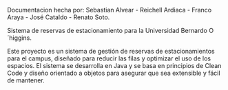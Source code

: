 Documentacion hecha por:
Sebastian Alvear - Reichell Ardiaca - Franco Araya - José Cataldo - Renato Soto.


Sistema de reservas de estacionamiento para la Universidad Bernardo O´higgins.

Este proyecto es un sistema de gestión de reservas de estacionamientos para el campus, diseñado para reducir las filas y optimizar el uso de los espacios. El sistema se desarrolla en Java y se basa en principios de Clean Code y diseño orientado a objetos para asegurar que sea extensible y fácil de mantener.

